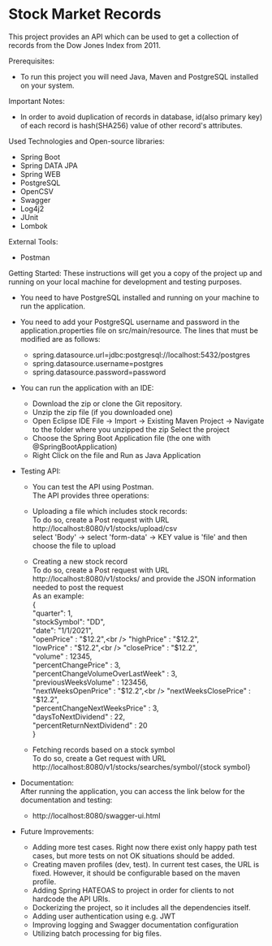 # Stock Market Records
This project provides an API which can be used to get a collection of records from the Dow Jones Index from 2011.

Prerequisites:
- To run this project you will need Java, Maven and PostgreSQL installed on your system.

Important Notes:
- In order to avoid duplication of records in database, id(also primary key) of each record is hash(SHA256) value of other record's attributes.

Used Technologies and Open-source libraries:
 - Spring Boot
 - Spring DATA JPA
 - Spring WEB
 - PostgreSQL
 - OpenCSV
 - Swagger
 - Log4j2
 - JUnit
 - Lombok

External Tools:
- Postman

Getting Started:
These instructions will get you a copy of the project up and running on your local machine for development and testing purposes.
- You need to have PostgreSQL installed and running on your machine to run the application.
- You need to add your PostgreSQL username and password in the application.properties file on src/main/resource. 
The lines that must be modified are as follows:
    - spring.datasource.url=jdbc:postgresql://localhost:5432/postgres
    - spring.datasource.username=postgres
    - spring.datasource.password=password
- You can run the application with an IDE:
    - Download the zip or clone the Git repository.
    - Unzip the zip file (if you downloaded one)
    - Open Eclipse IDE
        File -> Import -> Existing Maven Project -> Navigate to the folder where you unzipped the zip
        Select the project
    - Choose the Spring Boot Application file (the one with @SpringBootApplication)
    - Right Click on the file and Run as Java Application
    
- Testing API:
    - You can test the API using Postman.<br />
    The API provides three operations:
    
    - Uploading a file which includes stock records:<br />
    To do so, create a Post request with URL http://localhost:8080/v1/stocks/upload/csv <br />
    select 'Body' -> select 'form-data' -> KEY value is 'file' and then choose the file to upload
    
    - Creating a new stock record <br />
    To do so, create a Post request with URL http://localhost:8080/v1/stocks/ and provide the JSON information needed to post the request <br />
    As an example:<br />
    {<br />
        "quarter": 1,<br />
        "stockSymbol": "DD",<br />
        "date": "1/1/2021",<br />
        "openPrice" : "$12.2",<br />
        "highPrice" : "$12.2",<br />
        "lowPrice" : "$12.2",<br />
        "closePrice" : "$12.2",<br />
        "volume" : 12345,<br />
        "percentChangePrice" : 3,<br />
        "percentChangeVolumeOverLastWeek" : 3,<br />
        "previousWeeksVolume" : 123456,<br />
        "nextWeeksOpenPrice" : "$12.2",<br />
        "nextWeeksClosePrice" : "$12.2",<br />
        "percentChangeNextWeeksPrice" : 3,<br />
        "daysToNextDividend" : 22,<br />
        "percentReturnNextDividend" : 20<br />
    }
    
    - Fetching records based on a stock symbol<br />
    To do so, create a Get request with URL http://localhost:8080/v1/stocks/searches/symbol/{stock symbol}
    
- Documentation:<br />
    After running the application, you can access the link below for the documentation and testing:<br />
    - http://localhost:8080/swagger-ui.html

- Future Improvements:
    - Adding more test cases. Right now there exist only happy path test cases, but more tests on not OK situations should be added.
    - Creating maven profiles (dev, test). In current test cases, the URL is fixed. However, it should be configurable based on the maven profile.
    - Adding Spring HATEOAS to project in order for clients to not hardcode the API URIs.
    - Dockerizing the project, so it includes all the dependencies itself.
    - Adding user authentication using e.g. JWT
    - Improving logging and Swagger documentation configuration
    - Utilizing batch processing for big files.
    